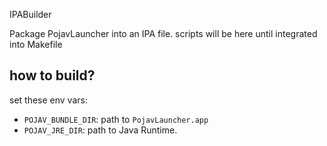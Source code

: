 IPABuilder

Package PojavLauncher into an IPA file.
scripts will be here until integrated into Makefile

## how to build?
set these env vars:
- `POJAV_BUNDLE_DIR`: path to `PojavLauncher.app`
- `POJAV_JRE_DIR`: path to Java Runtime.
